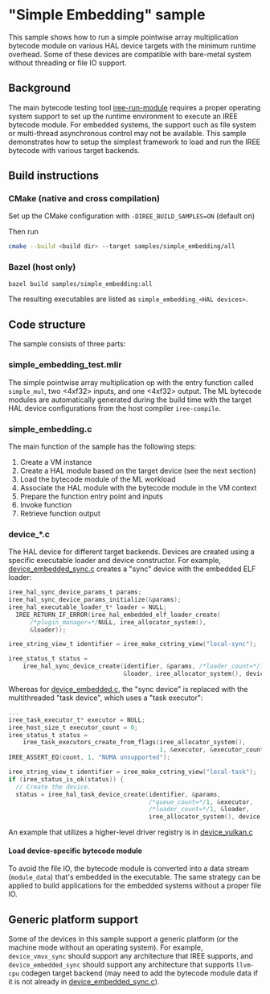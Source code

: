 # "Simple Embedding" sample

This sample shows how to run a simple pointwise array multiplication bytecode
module on various HAL device targets with the minimum runtime overhead. Some of
these devices are compatible with bare-metal system without threading or file IO
support.

## Background

The main bytecode testing tool
[iree-run-module](../../tools/iree-run-module-main.cc)
requires a proper operating system support to set up the runtime environment to
execute an IREE bytecode module. For embedded systems, the support such as file
system or multi-thread asynchronous control may not be available. This sample
demonstrates how to setup the simplest framework to load and run the IREE
bytecode with various target backends.

## Build instructions

### CMake (native and cross compilation)

Set up the CMake configuration with `-DIREE_BUILD_SAMPLES=ON` (default on)

Then run
```sh
cmake --build <build dir> --target samples/simple_embedding/all
```

### Bazel (host only)

```sh
bazel build samples/simple_embedding:all
```

The resulting executables are listed as `simple_embedding_<HAL devices>`.

## Code structure

The sample consists of three parts:

### simple_embedding_test.mlir

The simple pointwise array multiplication op with the entry function called
`simple_mul`, two <4xf32> inputs, and one <4xf32> output. The ML bytecode
modules are automatically generated during the build time with the target HAL
device configurations from the host compiler `iree-compile`.

### simple_embedding.c

The main function of the sample has the following steps:

1. Create a VM instance
2. Create a HAL module based on the target device (see the next section)
3. Load the bytecode module of the ML workload
4. Associate the HAL module with the bytecode module in the VM context
5. Prepare the function entry point and inputs
6. Invoke function
7. Retrieve function output

### device_*.c

The HAL device for different target backends. Devices are created using a
specific executable loader and device constructor. For example,
[device_embedded_sync.c](./device_embedded_sync.c) creates a "sync" device with
the embedded ELF loader:

```c
iree_hal_sync_device_params_t params;
iree_hal_sync_device_params_initialize(&params);
iree_hal_executable_loader_t* loader = NULL;
  IREE_RETURN_IF_ERROR(iree_hal_embedded_elf_loader_create(
      /*plugin_manager=*/NULL, iree_allocator_system(),
      &loader));

iree_string_view_t identifier = iree_make_cstring_view("local-sync");

iree_status_t status =
    iree_hal_sync_device_create(identifier, &params, /*loader_count=*/1,
                                &loader, iree_allocator_system(), device);
```

Whereas for [device_embedded.c](./device_embedded.c), the "sync device" is
replaced with the multithreaded "task device", which uses a "task executor":

```c
...
iree_task_executor_t* executor = NULL;
iree_host_size_t executor_count = 0;
iree_status_t status =
    iree_task_executors_create_from_flags(iree_allocator_system(),
                                          1, &executor, &executor_count);
IREE_ASSERT_EQ(count, 1, "NUMA unsupported");

iree_string_view_t identifier = iree_make_cstring_view("local-task");
if (iree_status_is_ok(status)) {
  // Create the device.
  status = iree_hal_task_device_create(identifier, &params,
                                       /*queue_count=*/1, &executor,
                                       /*loader_count=*/1, &loader,
                                       iree_allocator_system(), device);
```
An example that utilizes a higher-level driver registry is in
[device_vulkan.c](./device_vulkan.c)

#### Load device-specific bytecode module

To avoid the file IO, the bytecode module is converted into a data stream
(`module_data`) that's embedded in the executable. The same strategy can be
applied to build applications for the embedded systems without a proper file IO.

## Generic platform support

Some of the devices in this sample support a generic platform (or the
machine mode without an operating system). For example, `device_vmvx_sync`
should support any architecture that IREE supports, and `device_embedded_sync`
should support any architecture that supports `llvm-cpu` codegen target
backend (may need to add the bytecode module data if it is not already in
[device_embedded_sync.c](./device_embedded_sync.c)).
